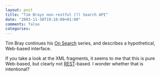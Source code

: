 ```yaml
---
layout: post
title: "Tim Brays non-restful (?) Search API"
date: "2003-11-30T19:18:00+01:00"
comments: false
categories: 
---
```


<p>Tim Bray continues his <a href="http://www.tbray.org/ongoing/When/200x/2003/11/16/SearchAPIs">On Search</a> series, and describes a hypothetical, Web-based interface.</p>

<p>If you take a look at the XML fragments, it seems to me that this is pure Web-based, but clearly not <a href="http://www.ics.uci.edu/~fielding/pubs/dissertation/top.htm">REST</a>-based. I wonder whether that is intentional?</p>


